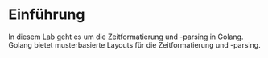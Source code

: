 # Einführung

In diesem Lab geht es um die Zeitformatierung und -parsing in Golang. Golang bietet musterbasierte Layouts für die Zeitformatierung und -parsing.
